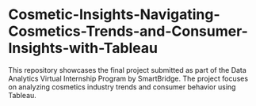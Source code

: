 # Cosmetic-Insights-Navigating-Cosmetics-Trends-and-Consumer-Insights-with-Tableau
This repository showcases the final project submitted as part of the Data Analytics Virtual Internship Program by SmartBridge. The project focuses on analyzing cosmetics industry trends and consumer behavior using Tableau.
